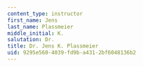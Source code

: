 ```yaml
---
content_type: instructor
first_name: Jens
last_name: Plassmeier
middle_initial: K.
salutation: Dr.
title: Dr. Jens K. Plassmeier
uid: 9295e560-4039-fd9b-a431-2bf6048136b2
---
```

